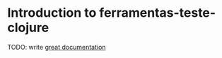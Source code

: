 # Introduction to ferramentas-teste-clojure

TODO: write [great documentation](http://jacobian.org/writing/what-to-write/)